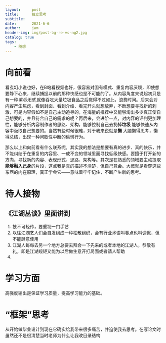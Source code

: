 ```yaml
---
layout:     post
title:      独立思考
subtitle:   
date:       2021-6-6
author:     jam
header-img: img/post-bg-re-vs-ng2.jpg
catalog: true
tags:
    - 随想
---
```


# 向前看
看玄幻小说也好，在B站看视频也好，很容易对固有模式、重复内容厌烦，即使想要静下心来，继续捕捉以前的那种快感也是不可能的了。从内容角度来说起初只是有一种*事后无感*,就像吞吃大量垃圾食品之后觉得不过如此，浪费时间。后来会对内容产生焦虑，看到封面、看到介绍、看完开头就想放弃，不断想要寻找新的刺激，可是内容假如不是自己主动追寻的，在海量的推荐中又能够淘出多少真正使自己想要的，并且符合自己的需求的呢？再后来，会进阶一点，对内容的评判更加理性，能够分析内容制作者的思路、架构，能够控制自己去扔掉**垃圾** 能够快速从内容中汲取自己想要的。当然有些时候很难，对于我来说就是**懒** 大脑懒得思考，懒得总结，出现一种间歇性中断的偷懒行为。

那么以上和向前看有什么联系呢，其实我的想法是想要有真的进步、真的快乐，并不能纠结于在重复的内容里、一成不变的领域里面寻找低级快感。要擅于打开新的方向，寻找新的内容、表现形式、思路、架构等。其次是在熟悉的领域要主动提取**能够融入己身**的片段，这点我是真的描述不清楚，但自己意会。大概就是看穿这些东西的内在原理，真正学会它——意味着牢牢记住，不断产生新的思考。


# 待人接物
## 《江湖丛谈》里面讲到
1. 技不可轻传，要重视一门手艺
2. 以往江湖艺人们会自发组成一种松散组织，会有行业术语叫春点也叫调侃，但不能肆意使用
3. 江湖人每每去另一个地方总要去拜会一下先来的或者本地的江湖人，恭敬有礼，即是江湖规矩又能为以后做生意开打局面或者请人帮助
4. 

# 学习方面
高强度输出是保证学习质量，提高学习能力的基础。

# “框架”思考
从开始做毕业设计到现在它确实给我带来很多痛苦，并迫使我去思考。在写论文时虽然还不是很清楚当时老师为什么让我改目录结构
